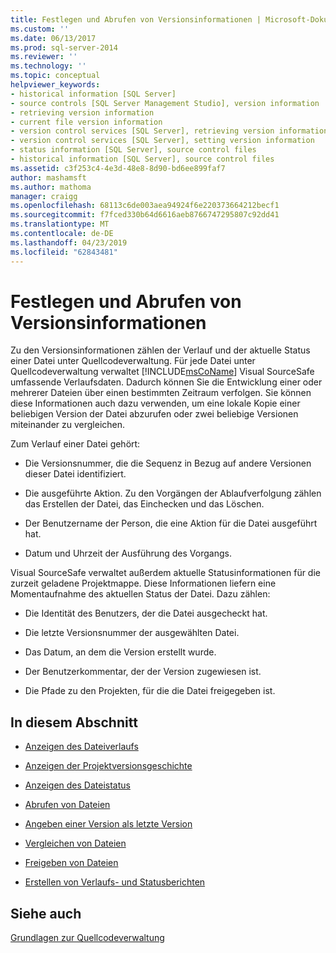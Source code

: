 ```yaml
---
title: Festlegen und Abrufen von Versionsinformationen | Microsoft-Dokumentation
ms.custom: ''
ms.date: 06/13/2017
ms.prod: sql-server-2014
ms.reviewer: ''
ms.technology: ''
ms.topic: conceptual
helpviewer_keywords:
- historical information [SQL Server]
- source controls [SQL Server Management Studio], version information
- retrieving version information
- current file version information
- version control services [SQL Server], retrieving version information
- version control services [SQL Server], setting version information
- status information [SQL Server], source control files
- historical information [SQL Server], source control files
ms.assetid: c3f253c4-4e3d-48e8-8d90-bd6ee899faf7
author: mashamsft
ms.author: mathoma
manager: craigg
ms.openlocfilehash: 68113c6de003aea94924f6e220373664212becf1
ms.sourcegitcommit: f7fced330b64d6616aeb8766747295807c92dd41
ms.translationtype: MT
ms.contentlocale: de-DE
ms.lasthandoff: 04/23/2019
ms.locfileid: "62843481"
---
```

# <a name="set-and-retrieve-version-information"></a>Festlegen und Abrufen von Versionsinformationen
  Zu den Versionsinformationen zählen der Verlauf und der aktuelle Status einer Datei unter Quellcodeverwaltung. Für jede Datei unter Quellcodeverwaltung verwaltet [!INCLUDE[msCoName](../includes/msconame-md.md)] Visual SourceSafe umfassende Verlaufsdaten. Dadurch können Sie die Entwicklung einer oder mehrerer Dateien über einen bestimmten Zeitraum verfolgen. Sie können diese Informationen auch dazu verwenden, um eine lokale Kopie einer beliebigen Version der Datei abzurufen oder zwei beliebige Versionen miteinander zu vergleichen.  
  
 Zum Verlauf einer Datei gehört:  
  
-   Die Versionsnummer, die die Sequenz in Bezug auf andere Versionen dieser Datei identifiziert.  
  
-   Die ausgeführte Aktion. Zu den Vorgängen der Ablaufverfolgung zählen das Erstellen der Datei, das Einchecken und das Löschen.  
  
-   Der Benutzername der Person, die eine Aktion für die Datei ausgeführt hat.  
  
-   Datum und Uhrzeit der Ausführung des Vorgangs.  
  
 Visual SourceSafe verwaltet außerdem aktuelle Statusinformationen für die zurzeit geladene Projektmappe. Diese Informationen liefern eine Momentaufnahme des aktuellen Status der Datei. Dazu zählen:    
  
-   Die Identität des Benutzers, der die Datei ausgecheckt hat.  
  
-   Die letzte Versionsnummer der ausgewählten Datei.  
  
-   Das Datum, an dem die Version erstellt wurde.  
  
-   Der Benutzerkommentar, der der Version zugewiesen ist.  
  
-   Die Pfade zu den Projekten, für die die Datei freigegeben ist.  
  
## <a name="in-this-section"></a>In diesem Abschnitt  
  
-   [Anzeigen des Dateiverlaufs](../../2014/database-engine/view-file-history.md)  
  
-   [Anzeigen der Projektversionsgeschichte](../../2014/database-engine/view-project-history.md)  
  
-   [Anzeigen des Dateistatus](../../2014/database-engine/view-file-status.md)  
  
-   [Abrufen von Dateien](../../2014/database-engine/retrieve-files.md)  
  
-   [Angeben einer Version als letzte Version](../../2014/database-engine/specify-a-version-as-the-latest-version.md)  
  
-   [Vergleichen von Dateien](../../2014/database-engine/compare-files.md)  
  
-   [Freigeben von Dateien](../../2014/database-engine/share-files.md)  
  
-   [Erstellen von Verlaufs- und Statusberichten](../../2014/database-engine/create-history-and-status-reports.md)  
  
## <a name="see-also"></a>Siehe auch  
 [Grundlagen zur Quellcodeverwaltung](../../2014/database-engine/source-control-basics.md)  
  
  
